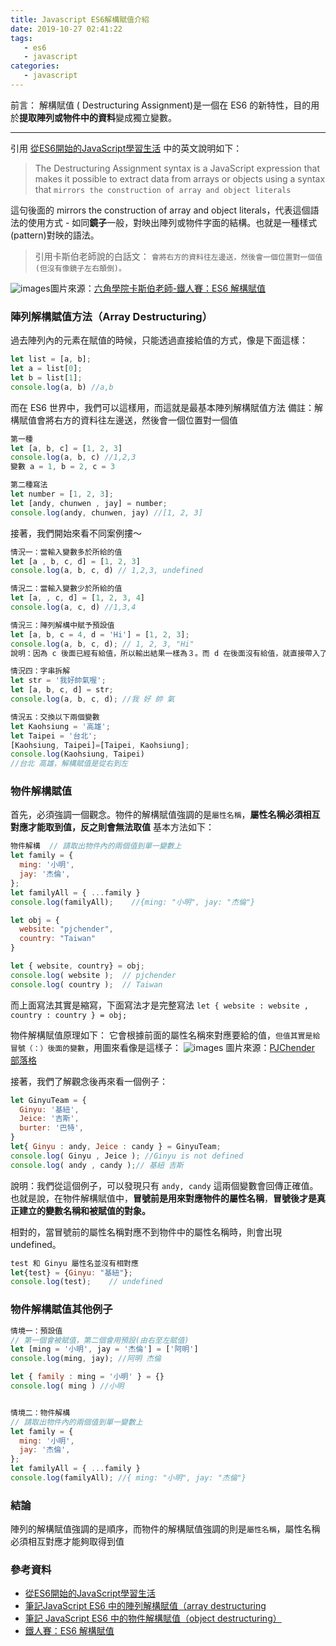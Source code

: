 ```yaml
---
title: Javascript ES6解構賦值介紹
date: 2019-10-27 02:41:22
tags:
   - es6
   - javascript
categories:
   - javascript
---
```

前言：
解構賦值 ( Destructuring Assignment)是一個在 ES6 的新特性，目的用於**提取陣列或物件中的資料**變成獨立變數。
<!-- more -->
----

引用 [從ES6開始的JavaScript學習生活](https://eyesofkids.gitbooks.io/javascript-start-from-es6/content/intro.html) 中的英文說明如下：
> The Destructuring Assignment syntax is a JavaScript expression that makes it possible to extract data from arrays or objects using a syntax that `mirrors the construction of array and object literals`

這句後面的 mirrors the construction of array and object literals，代表這個語法的使用方式 - 如同**鏡子**一般，對映出陣列或物件字面的結構。也就是一種樣式(pattern)對映的語法。
> 引用卡斯伯老師說的白話文：
  `會將右方的資料往左邊送，然後會一個位置對一個值 (但沒有像鏡子左右顛倒)。`

![images](https://i.imgur.com/qHwxmoy.png)圖片來源：[六角學院卡斯伯老師-鐵人賽：ES6 解構賦值](https://wcc723.github.io/javascript/2017/12/25/javascript-destructuring/)

### 陣列解構賦值方法（Array Destructuring）
過去陣列內的元素在賦值的時候，只能透過直接給值的方式，像是下面這樣：
```javascript
let list = [a, b];
let a = list[0];
let b = list[1];
console.log(a, b) //a,b
```
而在 ES6 世界中，我們可以這樣用，而這就是最基本陣列解構賦值方法
備註：解構賦值會將右方的資料往左邊送，然後會一個位置對一個值
```javascript
第一種
let [a, b, c] = [1, 2, 3]
console.log(a, b, c) //1,2,3
變數 a = 1, b = 2, c = 3

第二種寫法
let number = [1, 2, 3];
let [andy, chunwen , jay] = number;
console.log(andy, chunwen, jay) //[1, 2, 3]
```
接著，我們開始來看不同案例摟～
```javascript
情況一：當輸入變數多於所給的值
let [a , b, c, d] = [1, 2, 3]
console.log(a, b, c, d) // 1,2,3, undefined

情況二：當輸入變數少於所給的值
let [a, , c, d] = [1, 2, 3, 4]
console.log(a, c, d) //1,3,4

情況三：陣列解構中賦予預設值
let [a, b, c = 4, d = 'Hi'] = [1, 2, 3];
console.log(a, b, c, d); // 1, 2, 3, "Hi"
說明：因為 c 後面已經有給值，所以輸出結果一樣為３。而 d 在後面沒有給值，就直接帶入了預設值，得到 "Hi"。

情況四：字串拆解
let str = '我好帥氣喔';
let [a, b, c, d] = str;
console.log(a, b, c, d); //我 好 帥 氣 

情況五：交換以下兩個變數
let Kaohsiung = '高雄';
let Taipei = '台北';
[Kaohsiung, Taipei]=[Taipei, Kaohsiung];
console.log(Kaohsiung, Taipei) 
//台北 高雄，解構賦值是從右到左
```

### 物件解構賦值
首先，必須強調一個觀念。物件的解構賦值強調的是`屬性名稱`，**屬性名稱必須相互對應才能取到值，反之則會無法取值**
基本方法如下：
```javascript
物件解構  // 請取出物件內的兩個值到單一變數上
let family = {
  ming: '小明',
  jay: '杰倫',
};
let familyAll = { ...family }
console.log(familyAll);    //{ming: "小明", jay: "杰倫"}

let obj = {
  website: "pjchender",
  country: "Taiwan"
}

let { website, country} = obj;
console.log( website );  // pjchender
console.log( country );  // Taiwan
```
而上面寫法其實是縮寫，下面寫法才是完整寫法
`let { website : website , country : country } = obj;`

物件解構賦值原理如下：
它會根據前面的屬性名稱來對應要給的值，`但值其實是給冒號（：）後面的變數`，用圖來看像是這樣子：
![images](https://i.imgur.com/A9P21Qx.png)
圖片來源：[PJChender 部落格](https://pjchender.blogspot.com/2017/01/es6-object-destructuring.html)

接著，我們了解觀念後再來看一個例子：
```javascript
let GinyuTeam = {
  Ginyu: '基紐',
  Jeice: '吉斯',
  burter: '巴特',
}
let{ Ginyu : andy, Jeice : candy } = GinyuTeam;
console.log( Ginyu , Jeice ); //Ginyu is not defined
console.log( andy , candy );// 基紐 吉斯

```
說明：我們從這個例子，可以發現只有 `andy, candy` 這兩個變數會回傳正確值。也就是說，在物件解構賦值中，**冒號前是用來對應物件的屬性名稱**，**冒號後才是真正建立的變數名稱和被賦值的對象。**

相對的，當冒號前的屬性名稱對應不到物件中的屬性名稱時，則會出現  undefined。
```javascript
test 和 Ginyu 屬性名並沒有相對應
let{test} = {Ginyu: "基紐"};
console.log(test);    // undefined
```

### 物件解構賦值其他例子
```javascript
情境一：預設值
// 第一個會被賦值，第二個會用預設(由右至左賦值)
let [ming = '小明', jay = '杰倫'] = ['阿明'] 
console.log(ming, jay); //阿明 杰倫

let { family : ming = '小明' } = {}
console.log( ming ) //小明


情境二：物件解構
// 請取出物件內的兩個值到單一變數上
let family = {
  ming: '小明',
  jay: '杰倫',
};
let familyAll = { ...family }
console.log(familyAll); //{ ming: "小明", jay: "杰倫"}
```

### 結論
陣列的解構賦值強調的是順序，而物件的解構賦值強調的則是`屬性名稱`，屬性名稱必須相互對應才能夠取得到值

### 參考資料
-  [從ES6開始的JavaScript學習生活](https://eyesofkids.gitbooks.io/javascript-start-from-es6/content/intro.html) 
-  [筆記JavaScript ES6 中的陣列解構賦值（array destructuring](https://pjchender.blogspot.com/2017/01/es6-array-destructuring.html) 
-  [筆記 JavaScript ES6 中的物件解構賦值（object destructuring）](https://pjchender.blogspot.com/2017/01/es6-object-destructuring.html)
-  [鐵人賽：ES6 解構賦值](https://wcc723.github.io/javascript/2017/12/25/javascript-destructuring/)


